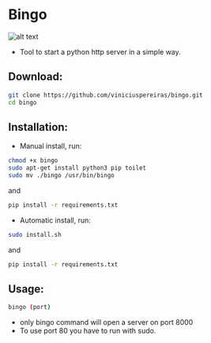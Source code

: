 # Bingo
![alt text](https://github.com/viniciuspereiras/bingo/blob/main/bingouse.png)

- Tool to start a python http server in a simple way.
## Download:
```bash
git clone https://github.com/viniciuspereiras/bingo.git
cd bingo
```
## Installation:
- Manual install, run:
```bash
chmod +x bingo
sudo apt-get install python3 pip toilet 
sudo mv ./bingo /usr/bin/bingo
```
and 
```bash
pip install -r requirements.txt
```
- Automatic install, run:
```bash
sudo install.sh
```
and 
```bash
pip install -r requirements.txt
```
## Usage:
```bash
bingo (port)  
```
- only bingo command will open a server on port 8000
- To use port 80 you have to run with sudo.
